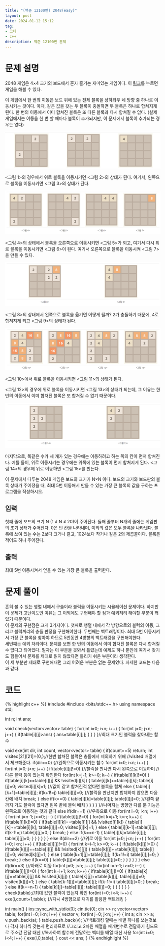 ```yaml
---
title: "(백준 12100번) 2048(easy)"
layout: post
date: 2024-01-12 15:12
tag:
- 코테
- c++
description: 백준 12100번 문제
---
```


# 문제 설명  
2048 게임은 4×4 크기의 보드에서 혼자 즐기는 재미있는 게임이다. 이 [링크](https://play2048.co/)를 누르면 게임을 해볼 수 있다.

이 게임에서 한 번의 이동은 보드 위에 있는 전체 블록을 상하좌우 네 방향 중 하나로 이동시키는 것이다. 이때, 같은 값을 갖는 두 블록이 충돌하면 두 블록은 하나로 합쳐지게 된다. 한 번의 이동에서 이미 합쳐진 블록은 또 다른 블록과 다시 합쳐질 수 없다. (실제 게임에서는 이동을 한 번 할 때마다 블록이 추가되지만, 이 문제에서 블록이 추가되는 경우는 없다)

![그림 1](/assets/img/2048-1.png)

<그림 1>의 경우에서 위로 블록을 이동시키면 <그림 2>의 상태가 된다. 여기서, 왼쪽으로 블록을 이동시키면 <그림 3>의 상태가 된다.

![그림 2](/assets/img/2048-2.png)

<그림 4>의 상태에서 블록을 오른쪽으로 이동시키면 <그림 5>가 되고, 여기서 다시 위로 블록을 이동시키면 <그림 6>이 된다. 여기서 오른쪽으로 블록을 이동시켜 <그림 7>을 만들 수 있다.

![그림 3](/assets/img/2048-3.png)

<그림 8>의 상태에서 왼쪽으로 블록을 옮기면 어떻게 될까? 2가 충돌하기 때문에, 4로 합쳐지게 되고 <그림 9>의 상태가 된다.

![그림 4](/assets/img/2048-5.png)

<그림 10>에서 위로 블록을 이동시키면 <그림 11>의 상태가 된다. 

<그림 12>의 경우에 위로 블록을 이동시키면 <그림 13>의 상태가 되는데, 그 이유는 한 번의 이동에서 이미 합쳐진 블록은 또 합쳐질 수 없기 때문이다.

![그림 5](/assets/img/2048-6.png)

마지막으로, 똑같은 수가 세 개가 있는 경우에는 이동하려고 하는 쪽의 칸이 먼저 합쳐진다. 예를 들어, 위로 이동시키는 경우에는 위쪽에 있는 블록이 먼저 합쳐지게 된다. <그림 14>의 경우에 위로 이동하면 <그림 15>를 만든다.

이 문제에서 다루는 2048 게임은 보드의 크기가 N×N 이다. 보드의 크기와 보드판의 블록 상태가 주어졌을 때, 최대 5번 이동해서 만들 수 있는 가장 큰 블록의 값을 구하는 프로그램을 작성하시오.

## 입력  
첫째 줄에 보드의 크기 N (1 ≤ N ≤ 20)이 주어진다. 둘째 줄부터 N개의 줄에는 게임판의 초기 상태가 주어진다. 0은 빈 칸을 나타내며, 이외의 값은 모두 블록을 나타낸다. 블록에 쓰여 있는 수는 2보다 크거나 같고, 1024보다 작거나 같은 2의 제곱꼴이다. 블록은 적어도 하나 주어진다.  

## 출력  
최대 5번 이동시켜서 얻을 수 있는 가장 큰 블록을 출력한다.  

# 문제 풀이  
흔히 볼 수 있는 행렬 내에서 구슬이라 블럭을 이동시키는 시뮬레이션 문제이다. 하지만 이 문제가 고난이도인 이유는 그 이외에도 구현해야 할 점과 예외처리 해야할 부분이 꽤 있기 때문이다.  
이 문제의 구현점은 크게 3가지이다. 첫째로 행렬 내에서 각 방향으로의 블럭의 이동, 그리고 블럭끼리의 충돌 판정을 구현해야한다. 두번째는 백트래킹이다. 최대 5번 이동시켜서 가장 큰 블록을 찾아야 하므로 5번동안 4방향의 백트래킹을 구현해야한다.  
세번째는 예외 처리이다. 문제를 보면 한 번의 이동에서 이미 합쳐진 블록은 다시 합쳐질 수 없다고 되어있다. 필자는 이 부분을 못봐서 틀렸는데 예제도 하나 뿐인데 여기서 찾기도 힘들어서 문제를 제대로 읽지 않았다면 틀리기 쉬운 부분이라 생각한다.  
이 세 부분만 제대로 구현해내면 그리 어려운 부분은 없는 문제였다. 자세한 코드는 다음과 같다.  

# 코드
{% highlight c++ %}
#include <iostream>
#include <bits/stdc++.h>
using namespace std;

int n;
int ans;

void check(vector<vector<int>> table) {
    for(int i=0; i<n; i++) {
        for(int j=0; j<n; j++) {
            if(table[i][j]>ans) {
                ans=table[i][j];
            }
        }
    }
}//최대 크기인 블럭을 찾아내는 함수

void exe(int dir, int count, vector<vector<int>> table) {
    if(count==5) return;
    int visited[21][21]={0,};//한번 합쳐진 블럭은 충돌에서 제외하기 위해
    //visited 배열에서 체크해준다.
    if(dir==0) {//왼쪽으로 이동시키는 함수
        for(int i=0; i<n; i++) {
            for(int j=0; j<n; j++) {
                if(table[i][j]!=0) {//블럭을 만나면 다시 왼쪽으로 이동하며
                //다른 블럭 등이 있는지 확인한다
                    for(int k=j-1; k>=0; k--) {
                         if(table[i][k]!=0) {
                            if(table[i][k]==table[i][j] && !visited[i][k]) {
                                table[i][k]+=table[i][k];
                                table[i][j]=0; visited[i][k]=1;
                            }//값이 같고 합쳐진적 없다면 블록을 합체
                            else {
                                table[i][k+1]=table[i][j];
                                if(k+1!=j) table[i][j]=0;
                            }//블럭을 만났지만 합체하지 않으면 다음칸에 배치
                            break;
                        }
                        else if(k==0) {
                            table[i][k]=table[i][j];
                            table[i][j]=0;
                        }//왼쪽 끝까지 가도 블럭이 없다면 왼쪽 끝에 블럭 배치
                    }
                }
            }
        }
    }//나머지는 방향만 다를 뿐 기능은 왼쪽으로 이동하는 것과 같다
    else if(dir==1) {//우측으로 이동
        for(int i=0; i<n; i++) {
            for(int j=n-1; j>=0; j--) {
                if(table[i][j]!=0) {
                    for(int k=j+1; k<n; k++) {
                        if(table[i][k]!=0) {
                            if(table[i][k]==table[i][j] && !visited[i][k]) {
                                table[i][k]+=table[i][k];
                                table[i][j]=0; visited[i][k]=1;
                            }
                            else {
                                table[i][k-1]=table[i][j];
                                if(k-1!=j) table[i][j]=0;
                            }
                            break;
                        }
                        else if(k==n-1) {
                            table[i][k]=table[i][j];
                            table[i][j]=0;
                        }
                    }
                }
            }
        }
    }
     else if(dir==2) {//위로 이동
        for(int j=0; j<n; j++) {
            for(int i=0; i<n; i++) {
                if(table[i][j]!=0) {
                    for(int k=i-1; k>=0; k--) {
                        if(table[k][j]!=0) {
                            if(table[k][j]==table[i][j] && !visited[k][j]) {
                                table[k][j]+=table[k][j];
                                table[i][j]=0; visited[k][j]=1;
                            }
                            else {
                                table[k+1][j]=table[i][j];
                                if(k+1!=i) table[i][j]=0;
                            }
                            break;
                        }
                        else if(k==0) {
                            table[k][j]=table[i][j];
                            table[i][j]=0;
                        }
                    }
                }
            }
        }
    }
    else if(dir==3) {//아래로 이동
        for(int j=0; j<n; j++) {
            for(int i=n-1; i>=0; i--) {
                if(table[i][j]!=0) {
                    for(int k=i+1; k<n; k++) {
                        if(table[k][j]!=0) {
                            if(table[k][j]==table[i][j] && !visited[k][j]) {
                                table[k][j]+=table[k][j];
                                table[i][j]=0; visited[k][j]=1;
                            }
                            else {
                                table[k-1][j]=table[i][j];
                                if(k-1!=i) table[i][j]=0;
                            }
                            break;
                        }
                        else if(k==n-1) {
                            table[k][j]=table[i][j];
                            table[i][j]=0;
                        }
                    }
                }
            }
        }
    }
    check(table);//최대 값인 블럭이 있는지 확인
    for(int i=0; i<4; i++) {
        exe(i,count+1,table);
    }//다시 4방향으로 재귀를 활용한 백트래킹
}



int main() {
    ios::sync_with_stdio(0);
    cin.tie(0);
    cin >> n;
    vector<vector<int>> table;
    for(int i=0; i<n; i++) {
        vector<int> v;
        for(int j=0; j<n; j++) {
            int a;
            cin >> a;
            v.push_back(a);
        }
        table.push_back(v);
    }//백트래킹 할때는 배열 하나를 쓰는것보다 각자 하나씩 갖는게 편리하므로
    //그리고 2차원 배열을 매개변수로 전달하기 힘드므로 주소값 전달 대신
    //복사하여 함수에 전달하는 벡터를 배열 대신 사용
    for(int i=0; i<4; i++) {
        exe(i,0,table);
    }
    cout << ans;
}
{% endhighlight %}


